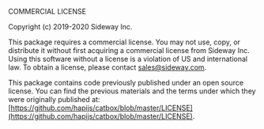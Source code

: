 COMMERCIAL LICENSE

Copyright (c) 2019-2020 Sideway Inc.

This package requires a commercial license. You may not use, copy, or distribute it without first acquiring a commercial license from Sideway Inc. Using this software without a license is a violation of US and international law. To obtain a license, please contact [sales@sideway.com](mailto:sales@sideway.com).

This package contains code previously published under an open source license. You can find the previous materials and the terms under which they were originally published at: [https://github.com/hapijs/catbox/blob/master/LICENSE](https://github.com/hapijs/catbox/blob/master/LICENSE).
